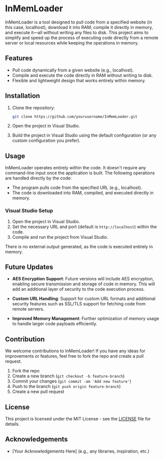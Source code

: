 # InMemLoader

InMemLoader is a tool designed to pull code from a specified website (in this case, localhost), download it into RAM, compile it directly in memory, and execute it—all without writing any files to disk. This project aims to simplify and speed up the process of executing code directly from a remote server or local resources while keeping the operations in memory.

## Features

- Pull code dynamically from a given website (e.g., localhost).
- Compile and execute the code directly in RAM without writing to disk.
- Flexible and lightweight design that works entirely within memory.

## Installation

1. Clone the repository:
    ```bash
    git clone https://github.com/yourusername/InMemLoader.git
    ```

2. Open the project in Visual Studio.
3. Build the project in Visual Studio using the default configuration (or any custom configuration you prefer).

## Usage

InMemLoader operates entirely within the code. It doesn't require any command-line input once the application is built. The following operations are handled directly by the code:

- The program pulls code from the specified URL (e.g., localhost).
- The code is downloaded into RAM, compiled, and executed directly in memory.

### Visual Studio Setup

1. Open the project in Visual Studio.
2. Set the necessary URL and port (default is `http://localhost`) within the code.
3. Compile and run the project from Visual Studio.

There is no external output generated, as the code is executed entirely in memory.

## Future Updates

- **AES Encryption Support**: Future versions will include AES encryption, enabling secure transmission and storage of code in memory. This will add an additional layer of security to the code execution process.
  
- **Custom URL Handling**: Support for custom URL formats and additional security features such as SSL/TLS support for fetching code from remote servers.

- **Improved Memory Management**: Further optimization of memory usage to handle larger code payloads efficiently.

## Contribution

We welcome contributions to InMemLoader! If you have any ideas for improvements or features, feel free to fork the repo and create a pull request.

1. Fork the repo
2. Create a new branch (`git checkout -b feature-branch`)
3. Commit your changes (`git commit -am 'Add new feature'`)
4. Push to the branch (`git push origin feature-branch`)
5. Create a new pull request

## License

This project is licensed under the MIT License - see the [LICENSE](LICENSE) file for details.

## Acknowledgements

- [Your Acknowledgements Here] (e.g., any libraries, inspiration, etc.)
